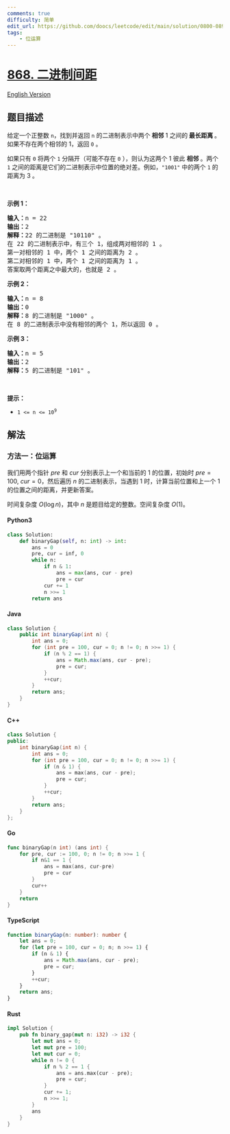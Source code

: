 ```yaml
---
comments: true
difficulty: 简单
edit_url: https://github.com/doocs/leetcode/edit/main/solution/0800-0899/0868.Binary%20Gap/README.md
tags:
    - 位运算
---
```


<!-- problem:start -->

# [868. 二进制间距](https://leetcode.cn/problems/binary-gap)

[English Version](/solution/0800-0899/0868.Binary%20Gap/README_EN.md)

## 题目描述

<!-- description:start -->

<p>给定一个正整数 <code>n</code>，找到并返回 <code>n</code> 的二进制表示中两个 <strong>相邻</strong> 1 之间的<strong> 最长距离 </strong>。如果不存在两个相邻的 1，返回 <code>0</code> 。</p>

<p>如果只有 <code>0</code> 将两个 <code>1</code> 分隔开（可能不存在 <code>0</code> ），则认为这两个 1 彼此 <strong>相邻</strong> 。两个 <code>1</code> 之间的距离是它们的二进制表示中位置的绝对差。例如，<code>"1001"</code> 中的两个 <code>1</code> 的距离为 3 。</p>

<p>&nbsp;</p>

<ul>
</ul>

<p><strong>示例 1：</strong></p>

<pre>
<strong>输入：</strong>n = 22
<strong>输出：</strong>2
<strong>解释：</strong>22 的二进制是 "10110" 。
在 22 的二进制表示中，有三个 1，组成两对相邻的 1 。
第一对相邻的 1 中，两个 1 之间的距离为 2 。
第二对相邻的 1 中，两个 1 之间的距离为 1 。
答案取两个距离之中最大的，也就是 2 。
</pre>

<p><strong>示例 2：</strong></p>

<pre>
<strong>输入：</strong>n = 8
<strong>输出：</strong>0
<strong>解释：</strong>8 的二进制是 "1000" 。
在 8 的二进制表示中没有相邻的两个 1，所以返回 0 。
</pre>

<p><strong>示例 3：</strong></p>

<pre>
<strong>输入：</strong>n = 5
<strong>输出：</strong>2
<strong>解释：</strong>5 的二进制是 "101" 。
</pre>

<p>&nbsp;</p>

<p><strong>提示：</strong></p>

<ul>
	<li><code>1 &lt;= n &lt;= 10<sup>9</sup></code></li>
</ul>

<!-- description:end -->

## 解法

<!-- solution:start -->

### 方法一：位运算

我们用两个指针 $\textit{pre}$ 和 $\textit{cur}$ 分别表示上一个和当前的 $1$ 的位置，初始时 $\textit{pre} = 100$, $\textit{cur} = 0$，然后遍历 $n$ 的二进制表示，当遇到 $1$ 时，计算当前位置和上一个 $1$ 的位置之间的距离，并更新答案。

时间复杂度 $O(\log n)$，其中 $n$ 是题目给定的整数。空间复杂度 $O(1)$。

<!-- tabs:start -->

#### Python3

```python
class Solution:
    def binaryGap(self, n: int) -> int:
        ans = 0
        pre, cur = inf, 0
        while n:
            if n & 1:
                ans = max(ans, cur - pre)
                pre = cur
            cur += 1
            n >>= 1
        return ans
```

#### Java

```java
class Solution {
    public int binaryGap(int n) {
        int ans = 0;
        for (int pre = 100, cur = 0; n != 0; n >>= 1) {
            if (n % 2 == 1) {
                ans = Math.max(ans, cur - pre);
                pre = cur;
            }
            ++cur;
        }
        return ans;
    }
}
```

#### C++

```cpp
class Solution {
public:
    int binaryGap(int n) {
        int ans = 0;
        for (int pre = 100, cur = 0; n != 0; n >>= 1) {
            if (n & 1) {
                ans = max(ans, cur - pre);
                pre = cur;
            }
            ++cur;
        }
        return ans;
    }
};
```

#### Go

```go
func binaryGap(n int) (ans int) {
	for pre, cur := 100, 0; n != 0; n >>= 1 {
		if n&1 == 1 {
			ans = max(ans, cur-pre)
			pre = cur
		}
		cur++
	}
	return
}
```

#### TypeScript

```ts
function binaryGap(n: number): number {
    let ans = 0;
    for (let pre = 100, cur = 0; n; n >>= 1) {
        if (n & 1) {
            ans = Math.max(ans, cur - pre);
            pre = cur;
        }
        ++cur;
    }
    return ans;
}
```

#### Rust

```rust
impl Solution {
    pub fn binary_gap(mut n: i32) -> i32 {
        let mut ans = 0;
        let mut pre = 100;
        let mut cur = 0;
        while n != 0 {
            if n % 2 == 1 {
                ans = ans.max(cur - pre);
                pre = cur;
            }
            cur += 1;
            n >>= 1;
        }
        ans
    }
}
```

<!-- tabs:end -->

<!-- solution:end -->

<!-- problem:end -->
